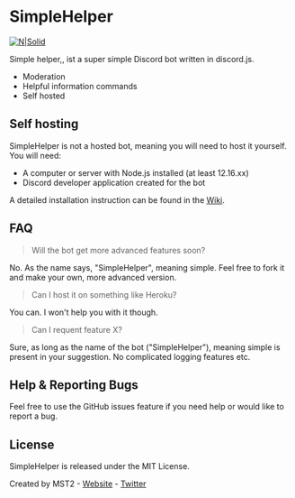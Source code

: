 # SimpleHelper

[![N|Solid](https://cdn.xyntac.host/static/content/bg-img/simplehelper.png)]()


Simple helper,, ist a super simple Discord bot written in discord.js.

  - Moderation
  - Helpful information commands
  - Self hosted

## Self hosting

SimpleHelper is not a hosted bot, meaning you will need to host it yourself. You will need:
  - A computer or server with Node.js installed (at least 12.16.xx)
  - Discord developer application created for the bot


A detailed installation instruction can be found in the [Wiki](https://github.com/MST-2/simplehelper/wiki).


## FAQ

> Will the bot get more advanced features soon?

No. As the name says, "SimpleHelper", meaning simple. Feel free to fork it and make your own, more advanced version.

> Can I host it on something like Heroku?

You can. I won't help you with it though.

> Can I requent feature X?

Sure, as long as the name of the bot ("SimpleHelper"), meaning simple is present in your suggestion. No complicated logging features etc.



## Help & Reporting Bugs

Feel free to use the GitHub issues feature if you need help or would like to report a bug.



## License

SimpleHelper is released under the MIT License.


Created by MST2 - [Website](https://mst2.me) - [Twitter](https://twitter.com/MST2IsARobot) 

